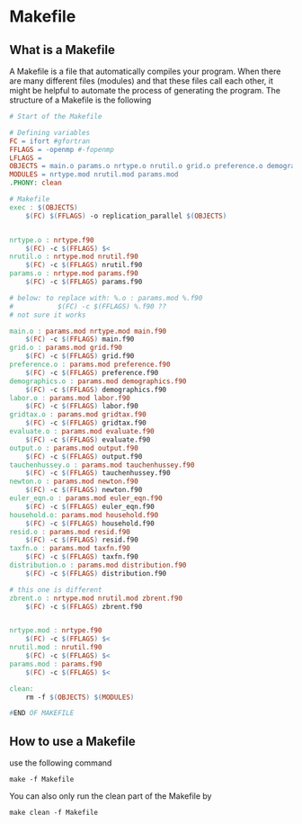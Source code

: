 # Makefile

## What is a Makefile

A Makefile is a file that automatically compiles your program. When there are many different files \(modules\) and that these files call each other, it might be helpful to automate the process of generating the program. The structure of a Makefile is the following

```makefile
# Start of the Makefile

# Defining variables
FC = ifort #gfortran
FFLAGS = -openmp #-fopenmp
LFLAGS = 
OBJECTS = main.o params.o nrtype.o nrutil.o grid.o preference.o demographics.o labor.o gridtax.o evaluate.o output.o tauchenhussey.o newton.o euler_eqn.o household.o resid.o taxfn.o distribution.o zbrent.o
MODULES = nrtype.mod nrutil.mod params.mod
.PHONY: clean

# Makefile
exec : $(OBJECTS)
	$(FC) $(FFLAGS) -o replication_parallel $(OBJECTS)


nrtype.o : nrtype.f90
	$(FC) -c $(FFLAGS) $<
nrutil.o : nrtype.mod nrutil.f90
	$(FC) -c $(FFLAGS) nrutil.f90
params.o : nrtype.mod params.f90
	$(FC) -c $(FFLAGS) params.f90

# below: to replace with: %.o : params.mod %.f90
#			$(FC) -c $(FFLAGS) %.f90 ??
# not sure it works

main.o : params.mod nrtype.mod main.f90
	$(FC) -c $(FFLAGS) main.f90
grid.o : params.mod grid.f90
	$(FC) -c $(FFLAGS) grid.f90
preference.o : params.mod preference.f90
	$(FC) -c $(FFLAGS) preference.f90
demographics.o : params.mod demographics.f90
	$(FC) -c $(FFLAGS) demographics.f90
labor.o : params.mod labor.f90
	$(FC) -c $(FFLAGS) labor.f90
gridtax.o : params.mod gridtax.f90
	$(FC) -c $(FFLAGS) gridtax.f90
evaluate.o : params.mod evaluate.f90
	$(FC) -c $(FFLAGS) evaluate.f90
output.o : params.mod output.f90
	$(FC) -c $(FFLAGS) output.f90
tauchenhussey.o : params.mod tauchenhussey.f90
	$(FC) -c $(FFLAGS) tauchenhussey.f90
newton.o : params.mod newton.f90
	$(FC) -c $(FFLAGS) newton.f90
euler_eqn.o : params.mod euler_eqn.f90
	$(FC) -c $(FFLAGS) euler_eqn.f90
household.o: params.mod household.f90
	$(FC) -c $(FFLAGS) household.f90
resid.o : params.mod resid.f90
	$(FC) -c $(FFLAGS) resid.f90
taxfn.o : params.mod taxfn.f90
	$(FC) -c $(FFLAGS) taxfn.f90
distribution.o : params.mod distribution.f90
	$(FC) -c $(FFLAGS) distribution.f90

# this one is different
zbrent.o : nrtype.mod nrutil.mod zbrent.f90
	$(FC) -c $(FFLAGS) zbrent.f90


nrtype.mod : nrtype.f90
	$(FC) -c $(FFLAGS) $<
nrutil.mod : nrutil.f90
	$(FC) -c $(FFLAGS) $<
params.mod : params.f90
	$(FC) -c $(FFLAGS) $<

clean:
	rm -f $(OBJECTS) $(MODULES)

#END OF MAKEFILE
```

## How to use a Makefile

use the following command

```
make -f Makefile
```

You can also only run the clean part of the Makefile by

```
make clean -f Makefile
```



